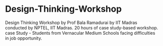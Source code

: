 # Design-Thinking-Workshop
Design Thinking Workshop by Prof Bala Ramadurai by IIT Madras conducted by NPTEL, IIT Madras. 20 hours of case study-based workshop.
case Study - Students from Vernacular Medium Schools facing difficulties in job opportunity.
